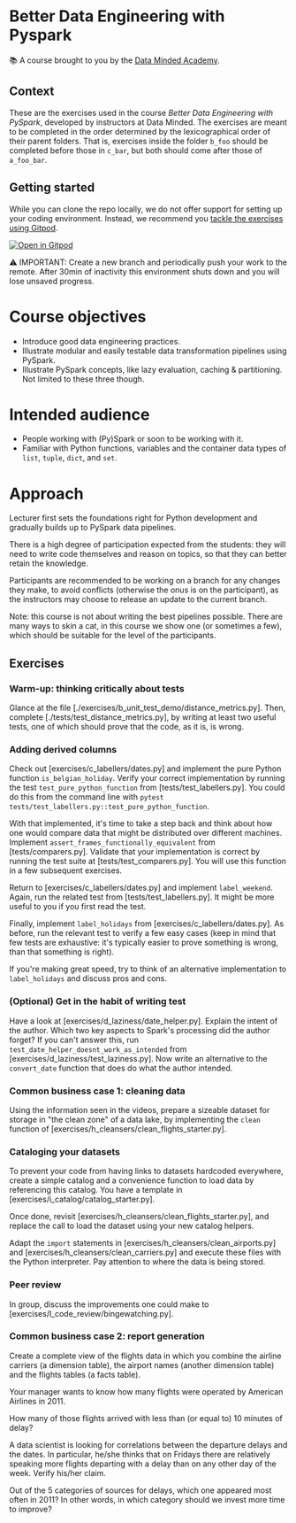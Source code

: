 # Better Data Engineering with Pyspark

📚 A course brought to you by the [Data Minded Academy].

## Context

These are the exercises used in the course *Better Data Engineering with
PySpark*, developed by instructors at Data Minded. The exercises are meant
to be completed in the order determined by the lexicographical order of
their parent folders. That is, exercises inside the folder `b_foo` should be
completed before those in `c_bar`, but both should come after those of
`a_foo_bar`.

## Getting started

While you can clone the repo locally, we do not offer support for setting up
your coding environment. Instead, we recommend you [tackle the exercises
using Gitpod][this gitpod].

[![Open in Gitpod][gitpod logo]][this gitpod]


⚠ IMPORTANT: Create a new branch and periodically push your work to the remote.
After 30min of inactivity this environment shuts down and you will lose unsaved
progress.

# Course objectives

- Introduce good data engineering practices.
- Illustrate modular and easily testable data transformation pipelines using
  PySpark.
- Illustrate PySpark concepts, like lazy evaluation, caching & partitioning.
  Not limited to these three though.

# Intended audience

- People working with (Py)Spark or soon to be working with it.
- Familiar with Python functions, variables and the container data types of
  `list`, `tuple`, `dict`, and `set`.

# Approach

Lecturer first sets the foundations right for Python development and
gradually builds up to PySpark data pipelines.

There is a high degree of participation expected from the students: they
will need to write code themselves and reason on topics, so that they can
better retain the knowledge. 
  
Participants are recommended to be working on a branch for any changes they
make, to avoid conflicts (otherwise the onus is on the participant), as the
instructors may choose to release an update to the current branch.

Note: this course is not about writing the best pipelines possible. There are
many ways to skin a cat, in this course we show one (or sometimes a few), which
should be suitable for the level of the participants.

## Exercises

### Warm-up: thinking critically about tests

Glance at the file [./exercises/b_unit_test_demo/distance_metrics.py]. Then, 
complete [./tests/test_distance_metrics.py], by writing at least two useful 
tests, one of which should prove that the code, as it is, is wrong.

### Adding derived columns

Check out [exercises/c_labellers/dates.py] and implement the pure Python 
function `is_belgian_holiday`. Verify your correct implementation by running 
the test `test_pure_python_function` from [tests/test_labellers.py]. You could 
do this from the command line with
`pytest tests/test_labellers.py::test_pure_python_function`.

With that implemented, it's time to take a step back and think about how one 
would compare data that might be distributed over different machines. Implement
`assert_frames_functionally_equivalent` from [tests/comparers.py]. Validate 
that your implementation is correct by running the test suite at 
[tests/test_comparers.py]. You will use this function in a few subsequent 
exercises.

Return to [exercises/c_labellers/dates.py] and implement `label_weekend`. 
Again, run the related test from [tests/test_labellers.py]. It might be more 
useful to you if you first read the test.

Finally, implement `label_holidays` from [exercises/c_labellers/dates.py]. 
As before, run the relevant test to verify a few easy cases (keep in mind that 
few tests are exhaustive: it's typically easier to prove something is wrong, 
than that something is right).

If you're making great speed, try to think of an alternative implementation 
to `label_holidays` and discuss pros and cons.

### (Optional) Get in the habit of writing test

Have a look at [exercises/d_laziness/date_helper.py]. Explain the intent of the
author. Which two key aspects to Spark's processing did the author forget? If 
you can't answer this, run `test_date_helper_doesnt_work_as_intended` from 
[exercises/d_laziness/test_laziness.py]. Now write an alternative to the 
`convert_date` function that does do what the author intended.

### Common business case 1: cleaning data

Using the information seen in the videos, prepare a sizeable dataset for 
storage in "the clean zone" of a data lake, by implementing the `clean` 
function of [exercises/h_cleansers/clean_flights_starter.py].

### Cataloging your datasets

To prevent your code from having links to datasets hardcoded everywhere,
create a simple catalog and a convenience function to load data by 
referencing this catalog. You have a template in 
[exercises/i_catalog/catalog_starter.py].

Once done, revisit [exercises/h_cleansers/clean_flights_starter.py], and 
replace the call to load the dataset using your new catalog helpers.

Adapt the `import` statements in [exercises/h_cleansers/clean_airports.py] 
and [exercises/h_cleansers/clean_carriers.py] and execute these files with the 
Python interpreter. Pay attention to where the data is being stored.

### Peer review

In group, discuss the improvements one could make to 
[exercises/l_code_review/bingewatching.py].

### Common business case 2: report generation

Create a complete view of the flights data in which you combine the airline
carriers (a dimension table), the airport names (another dimension table) and
the flights tables (a facts table).

Your manager wants to know how many flights were operated by American Airlines
in 2011.

How many of those flights arrived with less than (or equal to) 10 minutes of
delay?

A data scientist is looking for correlations between the departure delays and
the dates. In particular, he/she thinks that on Fridays there are relatively
speaking more flights departing with a delay than on any other day of the week.
Verify his/her claim.

Out of the 5 categories of sources for delays, which one appeared most often in
2011? In other words, in which category should we invest more time to improve?


[this gitpod]: https://gitpod.io/#https://github.com/datamindedacademy/effective_pyspark_luminus
[gitpod logo]: https://gitpod.io/button/open-in-gitpod.svg
[Data Minded Academy]: https://www.dataminded.academy/
